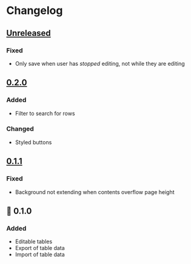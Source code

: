 # Changelog

## [Unreleased]

### Fixed

- Only save when user has *stopped* editing, not while they are editing

## [0.2.0]

### Added

- Filter to search for rows

### Changed

- Styled buttons

## [0.1.1]

### Fixed

- Background not extending when contents overflow page height

## :tada: 0.1.0

### Added

- Editable tables
- Export of table data
- Import of table data

[Unreleased]: https://github.com/spenserblack/favlist.vue/compare/v0.2.0...HEAD
[0.2.0]: https://github.com/spenserblack/favlist.vue/compare/v0.1.1...v0.2.0
[0.1.1]: https://github.com/spenserblack/favlist.vue/compare/v0.1.0...v0.1.1

